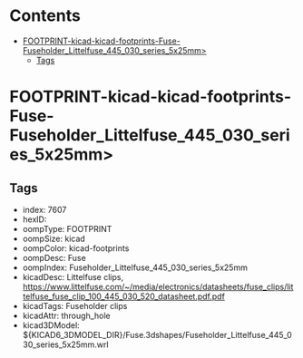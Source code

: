 



Contents
========

* [FOOTPRINT-kicad-kicad-footprints-Fuse-Fuseholder_Littelfuse_445_030_series_5x25mm>](#footprint-kicad-kicad-footprints-fuse-fuseholder_littelfuse_445_030_series_5x25mm)
	* [Tags](#tags)

# FOOTPRINT-kicad-kicad-footprints-Fuse-Fuseholder_Littelfuse_445_030_series_5x25mm>

## Tags

- index: 7607
- hexID: 
- oompType: FOOTPRINT
- oompSize: kicad
- oompColor: kicad-footprints
- oompDesc: Fuse
- oompIndex: Fuseholder_Littelfuse_445_030_series_5x25mm
- kicadDesc: Littelfuse clips, https://www.littelfuse.com/~/media/electronics/datasheets/fuse_clips/littelfuse_fuse_clip_100_445_030_520_datasheet.pdf.pdf
- kicadTags: Fuseholder clips
- kicadAttr: through_hole
- kicad3DModel: ${KICAD6_3DMODEL_DIR}/Fuse.3dshapes/Fuseholder_Littelfuse_445_030_series_5x25mm.wrl
